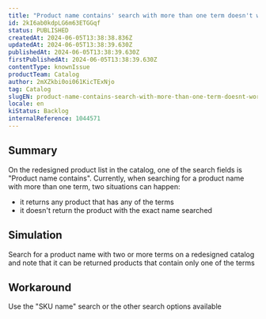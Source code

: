 ```yaml
---
title: "Product name contains' search with more than one term doesn't work on catalog's redesigned UI"
id: 2kI6ab0kdpLG6m63ETGGqf
status: PUBLISHED
createdAt: 2024-06-05T13:38:38.836Z
updatedAt: 2024-06-05T13:38:39.630Z
publishedAt: 2024-06-05T13:38:39.630Z
firstPublishedAt: 2024-06-05T13:38:39.630Z
contentType: knownIssue
productTeam: Catalog
author: 2mXZkbi0oi061KicTExNjo
tag: Catalog
slugEN: product-name-contains-search-with-more-than-one-term-doesnt-work-on-catalogs-redesigned-ui
locale: en
kiStatus: Backlog
internalReference: 1044571
---
```


## Summary


On the redesigned product list in the catalog, one of the search fields is "Product name contains". Currently, when searching for a product name with more than one term, two situations can happen:

- it returns any product that has any of the terms
- it doesn't return the product with the exact name searched


##

## Simulation


Search for a product name with two or more terms on a redesigned catalog and note that it can be returned products that contain only one of the terms


##

## Workaround


Use the "SKU name" search or the other search options available





